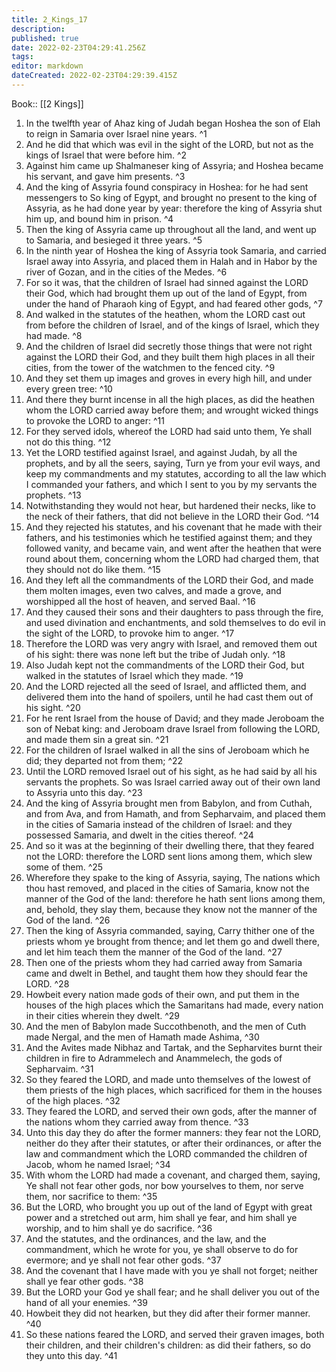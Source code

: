 ```yaml
---
title: 2_Kings_17
description: 
published: true
date: 2022-02-23T04:29:41.256Z
tags: 
editor: markdown
dateCreated: 2022-02-23T04:29:39.415Z
---
```


 Book:: [[2 Kings]]
 1. In the twelfth year of Ahaz king of Judah began Hoshea the son of Elah to reign in Samaria over Israel nine years. ^1
 2. And he did that which was evil in the sight of the LORD, but not as the kings of Israel that were before him. ^2
 3. Against him came up Shalmaneser king of Assyria; and Hoshea became his servant, and gave him presents. ^3
 4. And the king of Assyria found conspiracy in Hoshea: for he had sent messengers to So king of Egypt, and brought no present to the king of Assyria, as he had done year by year: therefore the king of Assyria shut him up, and bound him in prison. ^4
 5. Then the king of Assyria came up throughout all the land, and went up to Samaria, and besieged it three years. ^5
 6. In the ninth year of Hoshea the king of Assyria took Samaria, and carried Israel away into Assyria, and placed them in Halah and in Habor by the river of Gozan, and in the cities of the Medes. ^6
 7. For so it was, that the children of Israel had sinned against the LORD their God, which had brought them up out of the land of Egypt, from under the hand of Pharaoh king of Egypt, and had feared other gods, ^7
 8. And walked in the statutes of the heathen, whom the LORD cast out from before the children of Israel, and of the kings of Israel, which they had made. ^8
 9. And the children of Israel did secretly those things that were not right against the LORD their God, and they built them high places in all their cities, from the tower of the watchmen to the fenced city. ^9
 10. And they set them up images and groves in every high hill, and under every green tree: ^10
 11. And there they burnt incense in all the high places, as did the heathen whom the LORD carried away before them; and wrought wicked things to provoke the LORD to anger: ^11
 12. For they served idols, whereof the LORD had said unto them, Ye shall not do this thing. ^12
 13. Yet the LORD testified against Israel, and against Judah, by all the prophets, and by all the seers, saying, Turn ye from your evil ways, and keep my commandments and my statutes, according to all the law which I commanded your fathers, and which I sent to you by my servants the prophets. ^13
 14. Notwithstanding they would not hear, but hardened their necks, like to the neck of their fathers, that did not believe in the LORD their God. ^14
 15. And they rejected his statutes, and his covenant that he made with their fathers, and his testimonies which he testified against them; and they followed vanity, and became vain, and went after the heathen that were round about them, concerning whom the LORD had charged them, that they should not do like them. ^15
 16. And they left all the commandments of the LORD their God, and made them molten images, even two calves, and made a grove, and worshipped all the host of heaven, and served Baal. ^16
 17. And they caused their sons and their daughters to pass through the fire, and used divination and enchantments, and sold themselves to do evil in the sight of the LORD, to provoke him to anger. ^17
 18. Therefore the LORD was very angry with Israel, and removed them out of his sight: there was none left but the tribe of Judah only. ^18
 19. Also Judah kept not the commandments of the LORD their God, but walked in the statutes of Israel which they made. ^19
 20. And the LORD rejected all the seed of Israel, and afflicted them, and delivered them into the hand of spoilers, until he had cast them out of his sight. ^20
 21. For he rent Israel from the house of David; and they made Jeroboam the son of Nebat king: and Jeroboam drave Israel from following the LORD, and made them sin a great sin. ^21
 22. For the children of Israel walked in all the sins of Jeroboam which he did; they departed not from them; ^22
 23. Until the LORD removed Israel out of his sight, as he had said by all his servants the prophets. So was Israel carried away out of their own land to Assyria unto this day. ^23
 24. And the king of Assyria brought men from Babylon, and from Cuthah, and from Ava, and from Hamath, and from Sepharvaim, and placed them in the cities of Samaria instead of the children of Israel: and they possessed Samaria, and dwelt in the cities thereof. ^24
 25. And so it was at the beginning of their dwelling there, that they feared not the LORD: therefore the LORD sent lions among them, which slew some of them. ^25
 26. Wherefore they spake to the king of Assyria, saying, The nations which thou hast removed, and placed in the cities of Samaria, know not the manner of the God of the land: therefore he hath sent lions among them, and, behold, they slay them, because they know not the manner of the God of the land. ^26
 27. Then the king of Assyria commanded, saying, Carry thither one of the priests whom ye brought from thence; and let them go and dwell there, and let him teach them the manner of the God of the land. ^27
 28. Then one of the priests whom they had carried away from Samaria came and dwelt in Bethel, and taught them how they should fear the LORD. ^28
 29. Howbeit every nation made gods of their own, and put them in the houses of the high places which the Samaritans had made, every nation in their cities wherein they dwelt. ^29
 30. And the men of Babylon made Succothbenoth, and the men of Cuth made Nergal, and the men of Hamath made Ashima, ^30
 31. And the Avites made Nibhaz and Tartak, and the Sepharvites burnt their children in fire to Adrammelech and Anammelech, the gods of Sepharvaim. ^31
 32. So they feared the LORD, and made unto themselves of the lowest of them priests of the high places, which sacrificed for them in the houses of the high places. ^32
 33. They feared the LORD, and served their own gods, after the manner of the nations whom they carried away from thence. ^33
 34. Unto this day they do after the former manners: they fear not the LORD, neither do they after their statutes, or after their ordinances, or after the law and commandment which the LORD commanded the children of Jacob, whom he named Israel; ^34
 35. With whom the LORD had made a covenant, and charged them, saying, Ye shall not fear other gods, nor bow yourselves to them, nor serve them, nor sacrifice to them: ^35
 36. But the LORD, who brought you up out of the land of Egypt with great power and a stretched out arm, him shall ye fear, and him shall ye worship, and to him shall ye do sacrifice. ^36
 37. And the statutes, and the ordinances, and the law, and the commandment, which he wrote for you, ye shall observe to do for evermore; and ye shall not fear other gods. ^37
 38. And the covenant that I have made with you ye shall not forget; neither shall ye fear other gods. ^38
 39. But the LORD your God ye shall fear; and he shall deliver you out of the hand of all your enemies. ^39
 40. Howbeit they did not hearken, but they did after their former manner. ^40
 41. So these nations feared the LORD, and served their graven images, both their children, and their children's children: as did their fathers, so do they unto this day. ^41
